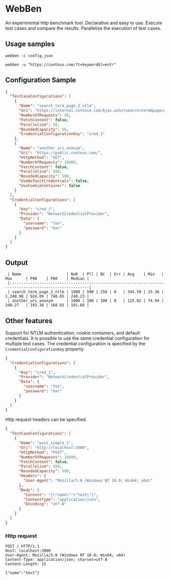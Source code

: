 # WebBen

An experimental http benchmark tool. Declarative and easy to use. Execute test cases and compare the results. Parallelize the execution of test cases.

## Usage samples
```shell
webben -c config.json
```

```shell
webben -u "https://contoso.com/?t=keyword&l=entr"
```

## Configuration Sample

```json
{
  "TestCaseConfigurations": [
    {
      "Name": "search_term_page_2_ntlm",
      "Uri": "https://internal.contoso.com/Ajax.ashx?search=term&page=2",
      "NumberOfRequests": 50,
      "FetchContent": false,
      "Parallelism": 50,
      "BoundedCapacity": 50,
      "CredentialConfigurationKey": "cred_1"
    },
    {
      "Name": "another_uri_anonym",
      "Uri": "https://public.contoso.com/",
      "HttpMethod": "GET",
      "NumberOfRequests": 10000,
      "FetchContent": false,
      "Parallelism": 500,
      "BoundedCapacity": 500,
      "UseDefaultCredentials": false,
      "UseCookieContainer": false
    }
  ],
  "CredentialConfigurations": [
    {
      "Key": "cred_1",
      "Provider": "NetworkCredentialProvider",
      "Data": {
        "username": "foo",
        "password": "bar"
      }
    }
  ]
}
```

## Output
```shell
 | Name                    | NoR  | Pll | BC  | Err | Avg    | Min   | Max      | P90    | P80    | Median | 
 |---------------------------------------------------------------------------------------------------------| 
 | search_term_page_2_ntlm | 1000 | 500 | 250 | 0   | 345.50 | 25.36 | 1,240.98 | 924.09 | 748.85 | 248.23 | 
 | another_uri_anonym      | 1000 | 100 | 100 | 0   | 125.02 | 74.94 | 240.27   | 193.38 | 168.92 | 101.66 |
```

## Other features

Support for NTLM authentication, cookie containers, and default credentials. It is possible to use the same credential
configuration for multiple test cases. The credential configuration is specified by the `CredentialConfigurationKey`
property.

```json
{
  "CredentialConfigurations": [
    {
      "Key": "cred_1",
      "Provider": "NetworkCredentialProvider",
      "Data": {
        "username": "foo",
        "password": "bar"
      }
    }
  ]
}
```

Http request headers can be specified.

```json
{
  "TestCaseConfigurations": [
    {
      "Name": "post_simple_1",
      "Uri": "http://localhost:3000",
      "HttpMethod": "POST",
      "NumberOfRequests": 10000,
      "FetchContent": false,
      "Parallelism": 500,
      "BoundedCapacity": 500,
      "Headers": {
        "User-Agent": "Mozilla/5.0 (Windows NT 10.0; Win64; x64)"
      },
      "Body": {
        "Content": "{\"name\":\"test\"}",
        "ContentType": "application/json",
        "Encoding": "utf-8"
      }
    }
  ]
}
```

### Http request

```http request
POST / HTTP/1.1
Host: localhost:3000
User-Agent: Mozilla/5.0 (Windows NT 10.0; Win64; x64)
Content-Type: application/json; charset=utf-8
Content-Length: 15

{"name":"test"}
```

